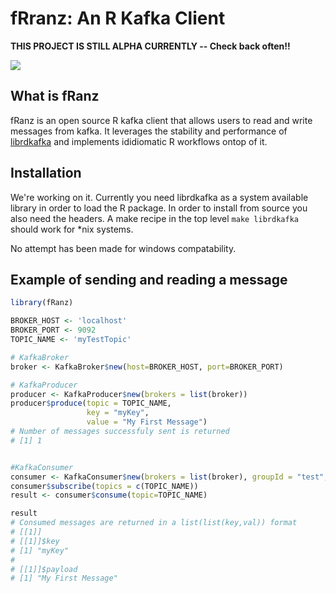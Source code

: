 # fRranz: An R Kafka Client
**THIS PROJECT IS STILL ALPHA CURRENTLY -- Check back often!!**


![](doc/sticker/fRanz.png)



## What is fRanz

fRanz is an open source R kafka client that allows users to read and write messages from kafka. It leverages the stability and performance of [librdkafka](https://github.com/edenhill/librdkafka) and implements ididiomatic R workflows ontop of it. 


## Installation 

We're working on it. Currently you need librdkafka as a system available library in order to load the R package. In order to install from source you also need the headers. A make recipe in the top level `make librdkafka` should work for *nix systems.


No attempt has been made for windows compatability.

## Example of sending and reading a message

```r
library(fRanz)

BROKER_HOST <- 'localhost'
BROKER_PORT <- 9092
TOPIC_NAME <- 'myTestTopic'

# KafkaBroker
broker <- KafkaBroker$new(host=BROKER_HOST, port=BROKER_PORT)

# KafkaProducer
producer <- KafkaProducer$new(brokers = list(broker))
producer$produce(topic = TOPIC_NAME,
                 key = "myKey",
                 value = "My First Message")
# Number of messages successfuly sent is returned
# [1] 1 


#KafkaConsumer
consumer <- KafkaConsumer$new(brokers = list(broker), groupId = "test", extraOptions=list(`auto.offset.reset`="earliest"))
consumer$subscribe(topics = c(TOPIC_NAME))
result <- consumer$consume(topic=TOPIC_NAME)

result
# Consumed messages are returned in a list(list(key,val)) format
# [[1]]
# [[1]]$key
# [1] "myKey"
#
# [[1]]$payload
# [1] "My First Message" 

```



